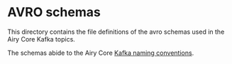 # AVRO schemas

This directory contains the file definitions of the avro schemas used in the Airy Core Kafka topics.

The schemas abide to the Airy Core [Kafka naming conventions](/docs/docs/kafka.md#topic-naming-conventions).

